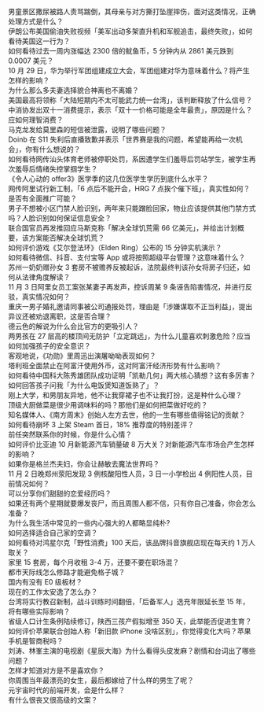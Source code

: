 男童景区撒尿被路人责骂踹倒，其母亲与对方撕打坠崖摔伤，面对这类情况，正确处理方式是什么？  
伊朗公布美国偷油失败视频「美军出动多架直升机和军舰追击，最终失败」，如何看待美国这一行为？  
如何看待过去一周内涨幅达 2300 倍的鱿鱼币，5 分钟内从 2861 美元跌到 0.0007 美元？  
10 月 29 日，华为举行军团组建成立大会，军团组建对华为意味着什么？将产生怎样的影响？  
为什么那么多夫妻选择貌合神离也不离婚？  
美国最高将领称「大陆短期内不太可能武力统一台湾」，该判断释放了什么信号？  
中消协发出双十一消费提示，表示「双十一价格可能是全年最贵」，原因是什么？应如何理智消费？  
马克龙发给莫里森的短信被泄露，说明了哪些问题？  
Doinb 在 S11 失利后直播致歉并表示「世界赛是我的问题，希望能再给一次机会」，你有什么想说的？  
如何看待网传汕头体育老师被停职处罚，系因遭学生们羞辱后罚站学生，被学生再次羞辱后情绪失控掌掴学生？  
《令人心动的 offer3》医学季的这几位医学生学历到底什么水平？  
网传阿里试行新工制，「6 点后不能开会，HRG 7 点挨个催下班」，真实性如何？是否有全面推广可能？  
男子不想被小区门禁人脸识别，两年来只能蹭脸回家，物业应该提供其他门禁方式吗？人脸识别如何保证信息安全？  
联合国官员再发推回应马斯克称「解决全球饥荒需 66 亿美元」，并给出计划概要，该方案能否解决全球饥荒？  
如何评价游戏《艾尔登法环》（Elden Ring）公布的 15 分钟实机演示？  
如何看待微信、抖音、支付宝等 App 或将按照超级平台管理？这意味着什么？  
苏州一奶奶赠孙女 3 套房不被赡养反被起诉，法院最终判该孙女将房子归还，如何从法律角度解读？  
11 月 3 日阿里女员工案张某妻子再发声，控诉周某 9 条诬告陷害情况，并进行反驳，真实情况如何？  
重庆一男子婚礼邀请同事被公司通报处罚，理由是「涉嫌谋取不正当利益」，提出异议还被劝退离职，这是否合理？  
德云色的解说为什么会比官方的更吸引人？  
两男孩在 27 层高的楼顶间无防护「立定跳远」，为什么儿童喜欢刺激危险？应当如何加强孩子的安全意识？  
客观地说，《功勋》里周迅出演屠呦呦表现如何？  
塔利班全面禁止在阿富汗使用外币，这对阿富汗经济形势有什么影响？  
如何看待中国科大陈秀雄团队成功证明「凯勒几何」两大核心猜想？这有多厉害？  
如何回答孩子问我「为什么电饭煲知道饭熟了」？  
刚上大学，和男朋友异地，他不让我穿裙子也不让我打扮，这是种什么心理？  
顶级大厨做菜是很少用调味料的吗？那他们是如何把菜做好吃的？  
知名媒体人、《南方周末》创始人左方去世，他的一生有哪些值得铭记的贡献？  
如何看待崩坏 3 上架 Steam 首日，18% 推荐度的特别差评？  
前任突然联系你的时候，你是什么心情？  
如何评价比亚迪 10 月新能源汽车销量破 8 万大关？对新能源汽车市场会产生怎样的影响？  
如果你是格兰杰夫妇，你会让赫敏去魔法世界吗？  
11 月 2 日晚郑州荥阳发现 3 例核酸阳性人员，3 日一小学检出 4 例阳性人员，目前情况如何？  
可以分享你们甜甜的恋爱经历吗？  
如果还有两个星期就要爆发丧尸，而且周围人都不信，只有你自己准备，你会怎么准备？  
为什么我生活中常见的一些内心强大的人都略显纯朴?  
如何选择适合自己家的空调？  
如何看待对鸿星尔克「野性消费」100 天后，该品牌抖音旗舰店现在每天约 1 万人取关？  
家里 15 套房，每个月收租 3-4 万，还要不要在职场混？  
都市天际线怎么修路才能避免格子城？  
国内有没有 E0 级板材？  
现在的工作太安逸了怎么办？  
台湾将实行教召新制，战斗训练时间翻倍，「后备军人」选充年限延长至 15 年，将有哪些实际影响？  
省级人口计生条例陆续修订，陕西三孩产假拟增至 350 天，此举能否促进生育？  
如何评价苹果联合创始人称「新旧款 iPhone 没啥区别」，你觉得变化大吗？苹果手机是智商税吗？  
刘涛、林峯主演的电视剧《星辰大海》为什么看得头皮发麻？剧情和台词出了哪些问题？  
怎样才知道对方是不是喜欢你？  
你周围当年最漂亮的女生，最后都嫁给了什么样的男生了呢？  
元宇宙时代的前端开发，会是什么样？  
有什么很丧又很高级的文案？  
